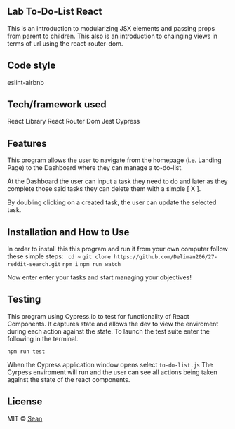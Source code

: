 ## Lab To-Do-List React
This is an introduction to modularizing JSX elements and passing props from parent to children. This also is an introduction to chainging views in terms of url using the react-router-dom.

## Code style
eslint-airbnb

## Tech/framework used
React Library
React Router Dom
Jest
Cypress

## Features

This program allows the user to navigate from the homepage (i.e. Landing Page) to the Dashboard where they can manage a to-do-list.

At the Dashboard the user can input a task they need to do and later as they complete those said tasks they can delete them with a simple [ X ]. 

By doubling clicking on a created task, the user can update the selected task.


## Installation and How to Use
In order to install this this program and run it from your own computer follow these simple steps:
``` cd ~```
```git clone https://github.com/Deliman206/27-reddit-search.git```
```npm i```
```npm run watch```

Now enter enter your tasks and start managing your objectives! 

## Testing
This program using Cypress.io to test for functionality of React Components. It captures state and allows the dev to view the enviroment during each action against the state. 
To launch the test suite enter the following in the terminal. 

```npm run test```

When the Cypress application window opens select 
```to-do-list.js``` 
The Cyrpess enviroment will run and the user can see all actions being taken against the state of the react components.

## License

MIT © [Sean](https://github.com/Deliman206)